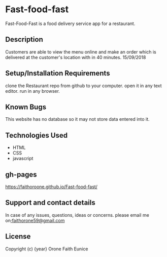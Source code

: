 # Fast-food-fast
Fast-Food-Fast is a food delivery service app for a restaurant.
## Description
Customers are able to view the menu online and make an order which is delivered at the customer's location with in 40 minutes.
15/09/2018

## Setup/Installation Requirements
clone the Restaurant repo from github to your computer. open it in any text editor. run in any browser.

## Known Bugs
This website has no database so it may not store data entered into it.

## Technologies Used
* HTML
* CSS
* javascript

## gh-pages
 https://faithoroone.github.io/Fast-food-fast/

## Support and contact details
In case of any issues, questions, ideas or concerns. please email me on;faithorone59@gmail.com

## License
 Copyright (c) {year} Orone Faith Eunice